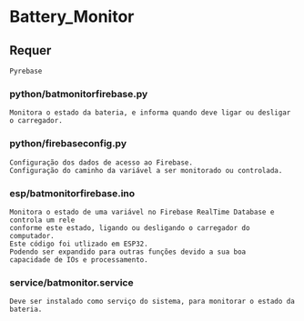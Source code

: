 # Battery_Monitor

## Requer

    Pyrebase

### python/batmonitorfirebase.py

    Monitora o estado da bateria, e informa quando deve ligar ou desligar o carregador.

### python/firebaseconfig.py

    Configuração dos dados de acesso ao Firebase.
    Configuração do caminho da variável a ser monitorado ou controlada.

### esp/batmonitorfirebase.ino

    Monitora o estado de uma variável no Firebase RealTime Database e controla um rele
    conforme este estado, ligando ou desligando o carregador do computador.
    Este código foi utlizado em ESP32.
    Podendo ser expandido para outras funções devido a sua boa
    capacidade de IOs e processamento.

### service/batmonitor.service

    Deve ser instalado como serviço do sistema, para monitorar o estado da bateria.
